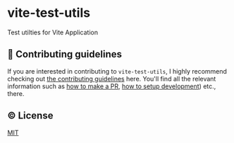 # vite-test-utils

Test utilties for Vite Application

## 🙌 Contributing guidelines

If you are interested in contributing to `vite-test-utils`, I highly recommend checking out [the contributing guidelines](/CONTRIBUTING.md) here. You'll find all the relevant information such as [how to make a PR](/CONTRIBUTING.md#pull-request-guidelines), [how to setup development](/CONTRIBUTING.md#development-setup)) etc., there.

## ©️ License

[MIT](https://opensource.org/licenses/MIT)
